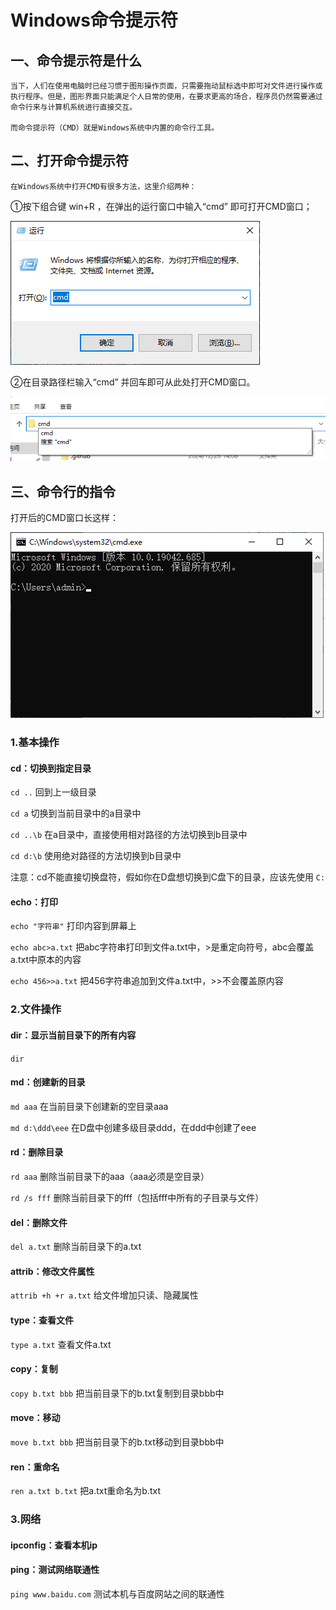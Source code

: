 # Windows命令提示符

## 一、命令提示符是什么

    当下，人们在使用电脑时已经习惯于图形操作页面，只需要拖动鼠标选中即可对文件进行操作或执行程序。但是，图形界面只能满足个人日常的使用，在要求更高的场合，程序员仍然需要通过命令行来与计算机系统进行直接交互。

    而命令提示符（CMD）就是Windows系统中内置的命令行工具。

## 二、打开命令提示符

    在Windows系统中打开CMD有很多方法，这里介绍两种：

①按下组合键 win+R ，在弹出的运行窗口中输入“cmd” 即可打开CMD窗口；

![1735203008330](image/windows命令提示符/1735203008330.png)

②在目录路径栏输入“cmd” 并回车即可从此处打开CMD窗口。

![1735203095979](image/windows命令提示符/1735203095979.png)

## 三、命令行的指令

打开后的CMD窗口长这样：

![1735203206287](image/windows命令提示符/1735203206287.png)

### 1.基本操作

#### cd：切换到指定目录

 `cd ..` 回到上一级目录

`cd a` 切换到当前目录中的a目录中

`cd ..\b` 在a目录中，直接使用相对路径的方法切换到b目录中

`cd d:\b` 使用绝对路径的方法切换到b目录中

注意：cd不能直接切换盘符，假如你在D盘想切换到C盘下的目录，应该先使用 `C:`

#### echo：打印

`echo "字符串"` 打印内容到屏幕上

`echo abc>a.txt` 把abc字符串打印到文件a.txt中，>是重定向符号，abc会覆盖a.txt中原本的内容

`echo 456>>a.txt` 把456字符串追加到文件a.txt中，>>不会覆盖原内容

### 2.文件操作

#### dir：显示当前目录下的所有内容

`dir`

#### md：创建新的目录

`md aaa` 在当前目录下创建新的空目录aaa

`md d:\ddd\eee` 在D盘中创建多级目录ddd，在ddd中创建了eee

#### rd：删除目录

`rd aaa` 删除当前目录下的aaa（aaa必须是空目录）

`rd /s fff` 删除当前目录下的fff（包括fff中所有的子目录与文件）

#### del：删除文件

`del a.txt` 删除当前目录下的a.txt

#### attrib：修改文件属性

`attrib +h +r a.txt` 给文件增加只读、隐藏属性

#### type：查看文件

`type a.txt` 查看文件a.txt

#### copy：复制

`copy b.txt bbb` 把当前目录下的b.txt复制到目录bbb中

#### move：移动

`move b.txt bbb` 把当前目录下的b.txt移动到目录bbb中

#### ren：重命名

`ren a.txt b.txt` 把a.txt重命名为b.txt

### 3.网络

#### ipconfig：查看本机ip

#### ping：测试网络联通性

`ping www.baidu.com` 测试本机与百度网站之间的联通性

